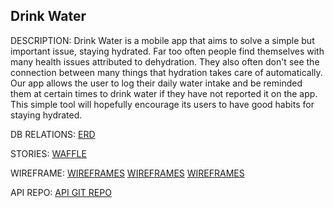 ## Drink Water

DESCRIPTION:
Drink Water is a mobile app that aims to solve a simple but important issue, staying hydrated. Far too often people find themselves with many health issues attributed to dehydration. They also often don't see the connection between many things that hydration takes care of automatically. Our app allows the user to log their daily water intake and be reminded them at certain times to drink water if they have not reported it on the app. This simple tool will hopefully encourage its users to have good habits for staying hydrated.

DB RELATIONS:
[ERD](http://imgur.com/a/4bbz6)

STORIES:
[WAFFLE](https://waffle.io/wallytreats/q3project)

WIREFRAME:
[WIREFRAMES](http://imgur.com/a/FK65M)
[WIREFRAMES](http://imgur.com/a/2Vi95)
[WIREFRAMES](http://imgur.com/a/6PBTl)

API REPO:
[API GIT REPO](https://github.com/wallytreats/q3projectAPI)

